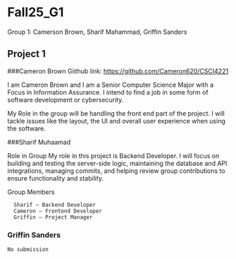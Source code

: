 # Fall25_G1
Group 1: Camerson Brown, Sharif Mahammad, Griffin Sanders

## Project 1

###Cameron Brown
  Giithub link: https://github.com/Cameron620/CSCI4221

  I am Cameron Brown and I am a Senior Computer Science Major with a Focus in Information Assurance. I intend to find a job in some form of software development or cybersecurity. 

  My Role in the group will be handling the front end part of the project. I will tackle issues like the layout, the UI and overall user experience when using the software.

###Sharif Muhaamad 

  Role in Group
   My role in this project is Backend Developer. I will focus on building and testing the server-side logic, maintaining the database and API integrations, managing commits, and helping review group contributions to ensure functionality and stability.

   Group Members
   
      Sharif – Backend Developer
      Cameron – Frontend Developer
      Griffin – Project Manager

### Griffin Sanders

    No submission


